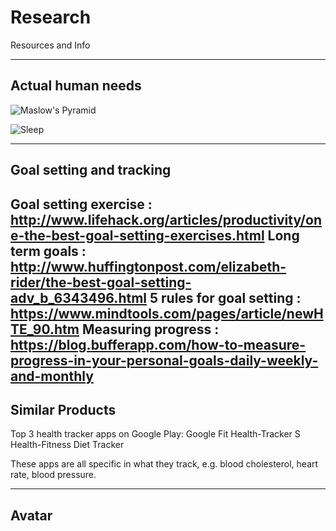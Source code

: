 # Research
Resources and Info

----
## Actual human needs

![Maslow's Pyramid](https://media.licdn.com/mpr/mpr/shrinknp_800_800/p/3/005/0ab/1d1/0bddb88.jpg)

![Sleep](https://sleepfoundation.org/sites/default/files/SleepTimeRecommendations012615%5B1%5D-page-001_0.jpg)

----
## Goal setting and tracking


Goal setting exercise : http://www.lifehack.org/articles/productivity/one-the-best-goal-setting-exercises.html
Long term goals : http://www.huffingtonpost.com/elizabeth-rider/the-best-goal-setting-adv_b_6343496.html
5 rules for goal setting : https://www.mindtools.com/pages/article/newHTE_90.htm
Measuring progress : https://blog.bufferapp.com/how-to-measure-progress-in-your-personal-goals-daily-weekly-and-monthly
----
## Similar Products


Top 3 health tracker apps on Google Play:
Google Fit
Health-Tracker
S Health-Fitness Diet Tracker

These apps are all specific in what they track, e.g. blood cholesterol, heart
rate, blood pressure.


----
## Avatar

